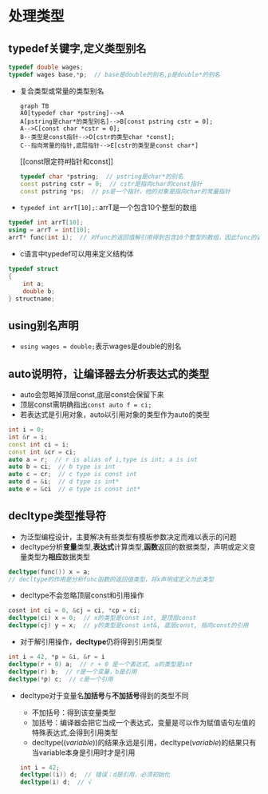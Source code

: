 # 处理类型

## typedef关键字,定义类型别名

  ```c++
  typedef double wages;
  typedef wages base,*p;  // base是double的别名,p是double*的别名
  ```

- 复合类型或常量的类型别名

  ```mermaid
  graph TB
  A0[typedef char *pstring]-->A
  A[pstring是char*的类型别名]-->B[const pstring cstr = 0]; 
  A-->C[const char *cstr = 0];
  B--类型是const指针-->D[cstr的类型char *const];
  C--指向常量的指针,底层指针-->E[cstr的类型是const char*]
  ```

  [[const限定符#指针和const]]

  ```c++
  typedef char *pstring;  // pstring是char*的别名
  const pstring cstr = 0;  // cstr是指向char的const指针 
  const pstring *ps;  // ps是一个指针，他的对象是指向char的常量指针
  ```

- `typedef int arrT[10];`: arrT是一个包含10个整型的数组

```c++
typedef int arrT[10];
using = arrT = int[10];
arrT* func(int i);  // 对func的返回值解引用得到包含10个整型的数组，因此func的返回类型是数组指针
```

- c语言中typedef可以用来定义结构体

```c
typedef struct
{
    int a;
    double b;
} structname;
```


## using别名声明

- `using wages = double;`表示wages是double的别名

## auto说明符，让编译器去分析表达式的类型

- auto会忽略掉顶层const,底层const会保留下来
- 顶层const需明确指出`const auto f = ci;`
- 若表达式是引用对象，auto以引用对象的类型作为auto的类型

```c++
int i = 0;
int &r = i;
const int ci = i;
const int &cr = ci;
auto a = r;  // r is alias of i,type is int; a is int
auto b = ci;  // b type is int
auto c = cr;  // c type is const int
auto d = &i;  // d type is int*
auto e = &ci  // e type is const int*
```

## decltype类型推导符

- 为泛型编程设计，主要解决有些类型有模板参数决定而难以表示的问题
- decltype分析**变量**类型,**表达式**计算类型,**函数**返回的数据类型，声明或定义变量类型为**相应**数据类型

```c++
decltype(func()) x = a; 
// decltype的作用是分析func函数的返回值类型，将x声明或定义为此类型
```

- decltype不会忽略顶层const和引用操作

```c++
cosnt int ci = 0, &cj = ci, *cp = ci;
decltype(ci) x = 0;  // x的类型是const int, 是顶层const
decltype(cj) y = x;  // y的类型是const int&, 底层const, 指向const的引用
```

- 对于解引用操作，**decltype**仍将得到引用类型

```c++
int i = 42, *p = &i, &r = i
decltype(r + 0) a;  // r + 0 是一个表达式, a的类型是int
decltype(r) b;  // r是一个变量，b是引用 
decltype(*p) c;  // c是一个引用
```

- decltype对于变量名**加括号**与**不加括号**得到的类型不同
  - 不加括号：得到该变量类型
  - 加括号：编译器会把它当成一个表达式，变量是可以作为赋值语句左值的特殊表达式,会得到引用类型
  - decltype((*variable*))的结果永远是引用，decltype(*variable*)的结果只有当variable本身是引用时才是引用

  ```c++
  int i = 42;
  decltype((i)) d;  // 错误：d是引用，必须初始化
  decltype(i) d;  // √
  ```